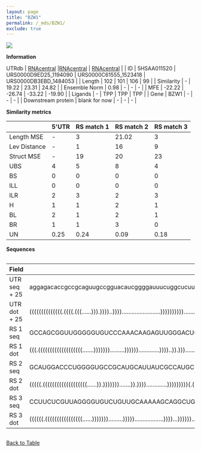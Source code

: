 ```yaml
---
layout: page
title: "BZW1"
permalink: /_mds/BZW1/
exclude: true
---
```




![](../../alns_9.28.22/aln_5HSAA011520_0.960.png?raw=true)


**Information**
<div style="overflow-x:auto;" markdown="block>
| | 5'UTR       | RS match 1   | RS match 2  | RS match 3 |
| ---- | ----------- | ----------- | ----------- | ----------- |
| Link | <a href="http://utrdb.ba.itb.cnr.it/getutr/5HSAA011520/1" target="_blank" rel="noopener noreferrer">UTRdb</a>   | <a href="https://rnacentral.org/rna/URS0000D9ED25/1194090" target="_blank" rel="noopener noreferrer">RNAcentral</a>     |<a href="https://rnacentral.org/rna/URS0000C61555/1523418" target="_blank" rel="noopener noreferrer">RNAcentral</a>  | <a href="https://rnacentral.org/rna/URS0000DB3EBD/1484053" target="_blank" rel="noopener noreferrer">RNAcentral</a>   |
| ID | 5HSAA011520     | URS0000D9ED25_1194090     | URS0000C61555_1523418     | URS0000DB3EBD_1484053     |
| Length | 102     |  101    | 106   |  99    |
| Similarity | - | 19.22 | 23.31 | 24.82 |
| Ensemble Norm | 0.98 | - | - | - |
| MFE | -22.22 | -26.74 | -33.22 | -19.90 |
| Ligands | - | TPP | TPP | TPP |
| Gene | BZW1 | - | - | - |
| Downstream protein | blank for now    |    -    | -  | - |
</div>

**Similarity metrics**

| | 5'UTR       | RS match 1   | RS match 2  | RS match 3 |
| ---- | ----------- | ----------- | ----------- | ----------- |
| Length MSE | - | 3 | 21.02 | 3 |
| Lev Distance | - | 1 | 16 | 9 |
| Struct MSE | - | 19 | 20 | 23 |
| UBS| 4 | 5 | 8 | 4 |
| BS | 0 | 0 | 0 | 0 |
| ILL | 0 | 0 | 0 | 0 |
| ILR | 2 | 3 | 2 | 3 |
| H | 1 | 1 | 2 | 1 |
| BL | 2 | 1 | 2 | 1 |
| BR | 1 | 1 | 3 | 0 |
| UN | 0.25 | 0.24 | 0.09 | 0.18 |

**Sequences**


<div style="overflow-x:auto;">

<table>
<colgroup>
<col width="30%" />
<col width="70%" />
</colgroup>
<thead>
<tr class="header">
<th>Field</th>
<th>Description</th>
</tr>
</thead>
<tbody>
<tr>
<td markdown="span">UTR seq + 25 </td>
<td markdown="span"> aggagacaccgccgcaguugccgguacaucggggauuucuggcucuuuccucuucgccuuaaauucgggugucuuuuATGAATAATCAAAAGCAGCAAAAGC </td>
</tr>
<tr>
<td markdown="span">UTR dot + 25  </td>
<td markdown="span"> ((((((((((((((.((((.(((......))).))))..))))........................)))))))))).........................
</td>
</tr>


<tr>
<td markdown="span">RS 1 seq </td>
<td markdown="span"> GCCAGCGGUUGGGGGUGUCCCAAACAAGAGUUGGGACUGAGAUCAGACCCCUCGAACUUGAUCCGGACCAUGCCGGCGAAAGGAAACCAACGGCUUCAUUA
</td>
</tr>


<tr>
<td markdown="span">RS 1 dot </td>
<td markdown="span"> (((.(((((((((((((((((((.......))))))).........)))))).............))))..)).)))........................
</td>
</tr>


<tr>
<td markdown="span">RS 2 seq </td>
<td markdown="span"> GCAUGGACCCUGGGGUGCCGCAUGCAUUAUCGCCAUGCGGCUGAGAUCACACCCAUCGAACCUGAUCCGGGUCAUGCCGGCGAAGGGAGAAGGCGGAAAUGAGUUU
</td>
</tr>


<tr>
<td markdown="span">RS 2 dot </td>
<td markdown="span"> (((((.(((((((((((((((((((......)).))))))).......)).)))).............)))))))))(.((...........)).)..........
</td>
</tr>


<tr>
<td markdown="span">RS 3 seq </td>
<td markdown="span"> CCUUCUCGUUAGGGGUGUCUGUUGCAAAAAGCAGGCUGAGAUUAUACCCUGAAACCUGAUAUGUAUAAUGACAGCGGAGGGAAACGAAGAGUGCAUUUG
</td>
</tr>


<tr>
<td markdown="span">RS 3 dot </td>
<td markdown="span"> ((((((.((((((((((((((((......))))))).........)))))..................))))...))))))..................
</td>
</tr>

</tbody>
</table>


</div>


[Back to Table](../../display)
